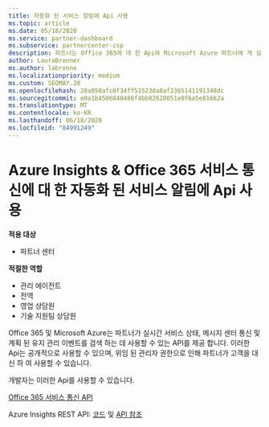 ```yaml
---
title: 자동화 된 서비스 알림에 Api 사용
ms.topic: article
ms.date: 05/18/2020
ms.service: partner-dashboard
ms.subservice: partnercenter-csp
description: 파트너는 Office 365에 대 한 Api와 Microsoft Azure 파트너에 게 실시간 서비스 상태, 메시지 센터 통신 및 계획 된 유지 관리 이벤트를 사용할 수 있습니다.
author: LauraBrenner
ms.author: labrenne
ms.localizationpriority: medium
ms.custom: SEOMAY.20
ms.openlocfilehash: 28a858afc0f34ff51523da8af2365141191348dc
ms.sourcegitcommit: e0a1b4506840486f4bb82620051e0f6a5e81662a
ms.translationtype: MT
ms.contentlocale: ko-KR
ms.lasthandoff: 06/18/2020
ms.locfileid: "84991249"
---
```

# <a name="use-apis-for-automated-service-notifications-for-azure-insights--office-365-service-communications"></a>Azure Insights & Office 365 서비스 통신에 대 한 자동화 된 서비스 알림에 Api 사용

**적용 대상**

-  파트너 센터

**적절한 역할**

- 관리 에이전트
- 전역 
- 영업 상담원
- 기술 지원팀 상담원

Office 365 및 Microsoft Azure는 파트너가 실시간 서비스 상태, 메시지 센터 통신 및 계획 된 유지 관리 이벤트를 검색 하는 데 사용할 수 있는 API를 제공 합니다. 이러한 Api는 공개적으로 사용할 수 있으며, 위임 된 관리자 권한으로 인해 파트너가 고객을 대신 하 여 사용할 수 있습니다.

개발자는 이러한 Api를 사용할 수 있습니다.

[Office 365 서비스 통신 API](https://go.microsoft.com/fwlink/p/?LinkId=616899)

Azure Insights REST API: [코드](https://go.microsoft.com/fwlink/p/?LinkId=617299) 및 [API 참조](https://go.microsoft.com/fwlink/p/?LinkId=617300)

 

 



